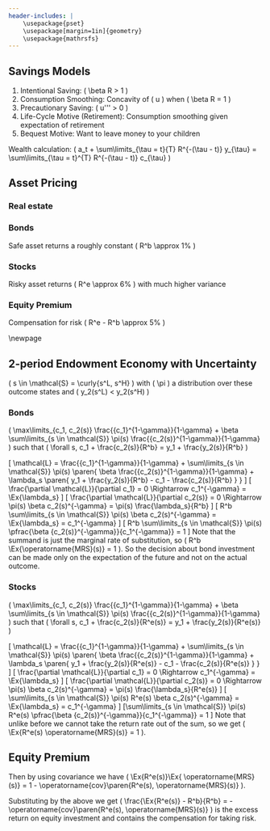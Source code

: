 ```yaml
---
header-includes: |
    \usepackage{pset}
    \usepackage[margin=1in]{geometry}
    \usepackage{mathrsfs}
---
```


## Savings Models

1. Intentional Saving: \( \beta R > 1 \)
2. Consumption Smoothing: Concavity of \( u \) when \( \beta R = 1 \)
3. Precautionary Saving: \( u''' > 0 \)
4. Life-Cycle Motive (Retirement): Consumption smoothing given expectation of retirement
5. Bequest Motive: Want to leave money to your children

Wealth calculation: \( a_t + \sum\limits_{\tau = t}{T} R^{-(\tau - t)} y_{\tau} = \sum\limits_{\tau = t}^{T} R^{-(\tau - t)} c_{\tau} \)

## Asset Pricing

### Real estate

### Bonds

Safe asset returns a roughly constant \( R^b \approx 1\% \)

### Stocks

Risky asset returns \( R^e \approx 6\% \) with much higher variance

### Equity Premium

Compensation for risk \( R^e - R^b \approx 5\% \)

\newpage
## 2-period Endowment Economy with Uncertainty

\( s \in \mathcal{S} = \curly{s^L, s^H} \) with \( \pi \) a distribution over these outcome states and \( y_2(s^L) < y_2(s^H) \)

### Bonds
\( \max\limits_{c_1, c_2(s)} \frac{{c_1}^{1-\gamma}}{1-\gamma} + \beta \sum\limits_{s \in \mathcal{S}} \pi(s) \frac{{c_2(s)}^{1-\gamma}}{1-\gamma} \) such that \( \forall s, c_1 + \frac{c_2(s)}{R^b} = y_1 + \frac{y_2(s)}{R^b} \)

\[ \mathcal{L} = \frac{{c_1}^{1-\gamma}}{1-\gamma} + \sum\limits_{s \in \mathcal{S}} \pi(s) \paren{ \beta \frac{{c_2(s)}^{1-\gamma}}{1-\gamma} + \lambda_s \paren{ y_1 + \frac{y_2(s)}{R^b} - c_1 - \frac{c_2(s)}{R^b} } } \]
\[ \frac{\partial \mathcal{L}}{\partial c_1} = 0 \Rightarrow c_1^{-\gamma} = \Ex{\lambda_s} \]
\[ \frac{\partial \mathcal{L}}{\partial c_2(s)} = 0 \Rightarrow \pi(s) \beta c_2(s)^{-\gamma}  = \pi(s) \frac{\lambda_s}{R^b} \]
\[ R^b \sum\limits_{s \in \mathcal{S}} \pi(s) \beta c_2(s)^{-\gamma} = \Ex{\lambda_s} =  c_1^{-\gamma} \]
\[ R^b \sum\limits_{s \in \mathcal{S}} \pi(s) \pfrac{\beta {c_2(s)}^{-\gamma}}{c_1^{-\gamma}} = 1 \]
Note that the summand is just the marginal rate of substitution, so \( R^b \Ex{\operatorname{MRS}(s)} = 1 \).
So the decision about bond investment can be made only on the expectation of the future and not on the actual outcome.

### Stocks
\( \max\limits_{c_1, c_2(s)} \frac{{c_1}^{1-\gamma}}{1-\gamma} + \beta \sum\limits_{s \in \mathcal{S}} \pi(s) \frac{{c_2(s)}^{1-\gamma}}{1-\gamma} \) such that \( \forall s, c_1 + \frac{c_2(s)}{R^e(s)} = y_1 + \frac{y_2(s)}{R^e(s)} \)

\[ \mathcal{L} = \frac{{c_1}^{1-\gamma}}{1-\gamma} + \sum\limits_{s \in \mathcal{S}} \pi(s) \paren{ \beta \frac{{c_2(s)}^{1-\gamma}}{1-\gamma} + \lambda_s \paren{ y_1 + \frac{y_2(s)}{R^e(s)} - c_1 - \frac{c_2(s)}{R^e(s)} } } \]
\[ \frac{\partial \mathcal{L}}{\partial c_1} = 0 \Rightarrow c_1^{-\gamma} = \Ex{\lambda_s} \]
\[ \frac{\partial \mathcal{L}}{\partial c_2(s)} = 0 \Rightarrow \pi(s) \beta c_2(s)^{-\gamma}  = \pi(s) \frac{\lambda_s}{R^e(s)} \]
\[ \sum\limits_{s \in \mathcal{S}} \pi(s) R^e(s)  \beta c_2(s)^{-\gamma} = \Ex{\lambda_s} =  c_1^{-\gamma} \]
\[\sum\limits_{s \in \mathcal{S}} \pi(s)  R^e(s) \pfrac{\beta {c_2(s)}^{-\gamma}}{c_1^{-\gamma}} = 1 \]
Note that unlike before we cannot take the return rate out of the sum, so we get \( \Ex{R^e(s) \operatorname{MRS}(s)} = 1 \).

## Equity Premium
Then by using covariance we have \( \Ex{R^e(s)}\Ex{ \operatorname{MRS}(s)} = 1 - \operatorname{cov}\paren{R^e(s), \operatorname{MRS}(s)} \).

Substituting by the above we get \( \frac{\Ex{R^e(s)} - R^b}{R^b} = -\operatorname{cov}\paren{R^e(s), \operatorname{MRS}(s)} \) is the excess return on equity investment and contains the compensation for taking risk.
